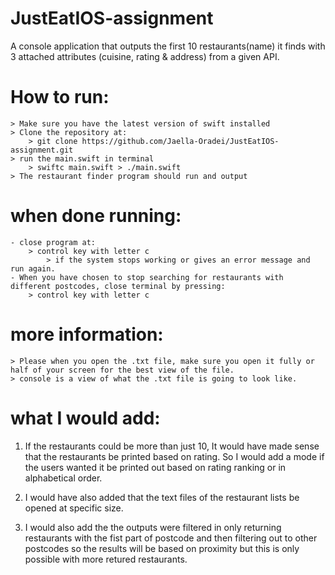 # JustEatIOS-assignment
A console application that outputs the first 10 restaurants(name) it finds with 3 attached attributes (cuisine, rating &amp; address) from a given API.

# How to run:
    > Make sure you have the latest version of swift installed 
    > Clone the repository at: 
        > git clone https://github.com/Jaella-Oradei/JustEatIOS-assignment.git
    > run the main.swift in terminal
        > swiftc main.swift > ./main.swift
    > The restaurant finder program should run and output
    
    
# when done running:
    - close program at: 
        > control key with letter c
            > if the system stops working or gives an error message and run again.
    - When you have chosen to stop searching for restaurants with different postcodes, close terminal by pressing:
        > control key with letter c
        
        
# more information: 
    > Please when you open the .txt file, make sure you open it fully or half of your screen for the best view of the file.
    > console is a view of what the .txt file is going to look like.

# what I would add:
1. If the restaurants could be more than just 10, It would have made sense that the restaurants be printed based on rating. So I would add a mode if the users wanted it be printed out based on rating ranking or in alphabetical order.

2. I would have also added that the text files of the restaurant lists be opened at specific size. 

3. I would also add the the outputs were filtered in only returning restaurants with the fist part of postcode and then filtering out to other postcodes so the results will be based on proximity but this is only possible with more retured restaurants.




